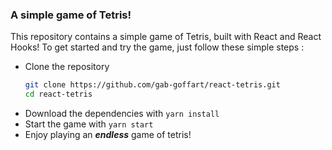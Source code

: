### A simple game of Tetris!

This repository contains a simple game of Tetris, built with React and React Hooks! 
To get started and try the game, just follow these simple steps : 

- Clone the repository
	```bash
	git clone https://github.com/gab-goffart/react-tetris.git
	cd react-tetris
	```
- Download the dependencies with `yarn install`
- Start the game with `yarn start`
- Enjoy playing an ***endless*** game of tetris!
